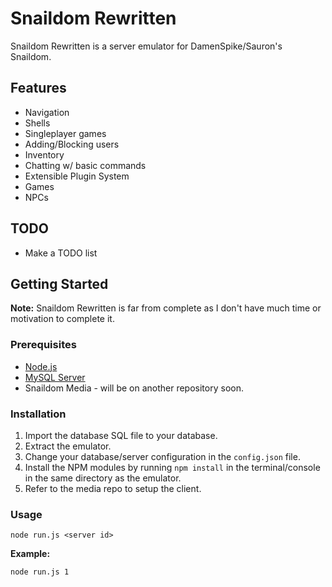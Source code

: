 # Snaildom Rewritten
Snaildom Rewritten is a server emulator for DamenSpike/Sauron's Snaildom.

## Features
- Navigation
- Shells
- Singleplayer games
- Adding/Blocking users
- Inventory
- Chatting w/ basic commands
- Extensible Plugin System
- Games
- NPCs
## TODO
- Make a TODO list

## Getting Started
**Note:** Snaildom Rewritten is far from complete as I don't have much time or motivation to complete it.

### Prerequisites
- [Node.js](https://nodejs.org)
- [MySQL Server](https://www.mysql.com/)
- Snaildom Media - will be on another repository soon.

### Installation
1. Import the database SQL file to your database.
2. Extract the emulator.
3. Change your database/server configuration in the `config.json` file.
4. Install the NPM modules by running `npm install` in the terminal/console in the same directory as the emulator.
5. Refer to the media repo to setup the client.

### Usage
```
node run.js <server id>
```
**Example:**
```
node run.js 1
```